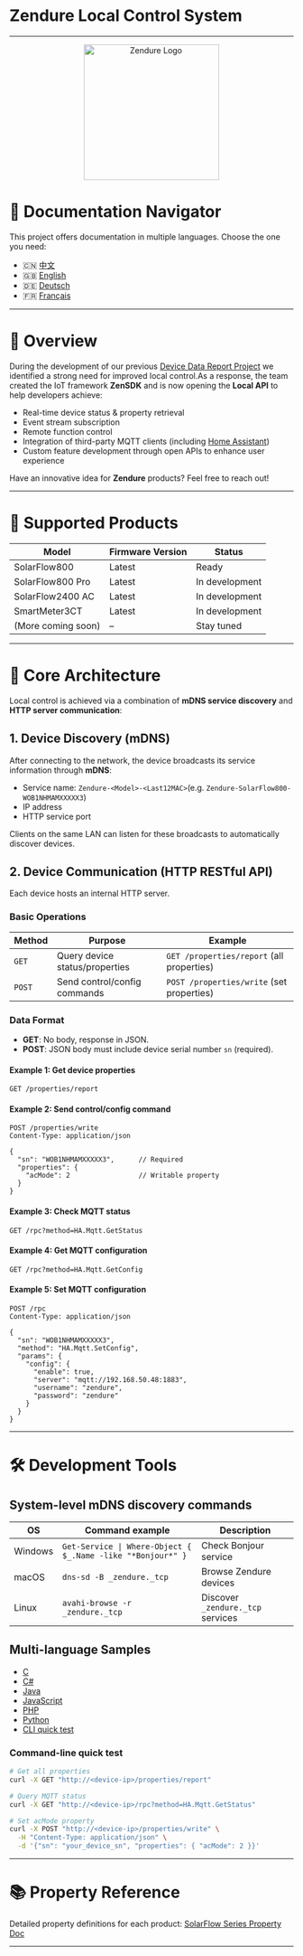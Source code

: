 # Zendure Local Control System

---

<p align="center">
  <img src="https://zendure.com/cdn/shop/files/zendure-logo-infinity-charge_240x.png?v=1717728038" alt="Zendure Logo" width="240">
</p>

# 📖 Documentation Navigator

This project offers documentation in multiple languages. Choose the one you need:

* 🇨🇳 [中文 ](./docs/zh.md)
* 🇬🇧 [English](./README.md)
* 🇩🇪 [Deutsch](./docs/de.md)
* 🇫🇷 [Français](./docs/fr.md)

---

# 🌟 Overview

During the development of our previous [Device Data Report Project](https://github.com/Zendure/developer-device-data-report) we identified a strong need for improved local control.As a response, the team created the IoT framework **ZenSDK** and is now opening the **Local API** to help developers achieve:

- Real-time device status & property retrieval
- Event stream subscription
- Remote function control
- Integration of third-party MQTT clients (including [Home Assistant](https://www.home-assistant.io/integrations/mqtt/))
- Custom feature development through open APIs to enhance user experience

Have an innovative idea for **Zendure** products? Feel free to reach out!

---

# 📌 Supported Products

| Model              | Firmware Version | Status         |
| ------------------ | ---------------- | -------------- |
| SolarFlow800       | Latest           | Ready          |
| SolarFlow800 Pro   | Latest           | In development |
| SolarFlow2400 AC   | Latest           | In development |
| SmartMeter3CT      | Latest           | In development |
| (More coming soon) | –               | Stay tuned     |

---

# 🚀 Core Architecture

Local control is achieved via a combination of **mDNS service discovery** and **HTTP server communication**:

## 1. Device Discovery (mDNS)

After connecting to the network, the device broadcasts its service information through **mDNS**:

- Service name: `Zendure-<Model>-<Last12MAC>`(e.g. `Zendure-SolarFlow800-WOB1NHMAMXXXXX3`)
- IP address
- HTTP service port

Clients on the same LAN can listen for these broadcasts to automatically discover devices.

## 2. Device Communication (HTTP RESTful API)

Each device hosts an internal HTTP server.

### Basic Operations

| Method   | Purpose                        | Example                                     |
| -------- | ------------------------------ | ------------------------------------------- |
| `GET`  | Query device status/properties | `GET /properties/report` (all properties) |
| `POST` | Send control/config commands   | `POST /properties/write` (set properties) |

### Data Format

- **GET**: No body, response in JSON.
- **POST**: JSON body must include device serial number `sn` (required).

#### Example 1: Get device properties

```http
GET /properties/report
```

#### Example 2: Send control/config command

```http
POST /properties/write
Content-Type: application/json

{
  "sn": "WOB1NHMAMXXXXX3",      // Required
  "properties": {
    "acMode": 2                 // Writable property
  }
}
```

#### Example 3: Check MQTT status

```http
GET /rpc?method=HA.Mqtt.GetStatus
```

#### Example 4: Get MQTT configuration

```http
GET /rpc?method=HA.Mqtt.GetConfig
```

#### Example 5: Set MQTT configuration

```http
POST /rpc
Content-Type: application/json

{
  "sn": "WOB1NHMAMXXXXX3",
  "method": "HA.Mqtt.SetConfig",
  "params": {
    "config": {
      "enable": true,
      "server": "mqtt://192.168.50.48:1883",
      "username": "zendure",
      "password": "zendure"
    }
  }
}
```

---

# 🛠️ Development Tools

## System-level mDNS discovery commands

| OS      | Command example                                              | Description                         |
| ------- | ------------------------------------------------------------ | ----------------------------------- |
| Windows | `Get-Service \| Where-Object { $_.Name -like "*Bonjour*" }` | Check Bonjour service               |
| macOS   | `dns-sd -B _zendure._tcp`                                  | Browse Zendure devices              |
| Linux   | `avahi-browse -r _zendure._tcp`                            | Discover `_zendure._tcp` services |

## Multi-language Samples

- [C](./examples/C/demo.c)
- [C#](./examples/C%23/demo.cs)
- [Java](./examples/Java/demo.java)
- [JavaScript](./examples/JavaScript/demo.js)
- [PHP](./examples/PHP/demo.php)
- [Python](./examples/Python/demo.py)
- [CLI quick test](#command-line-quick-test)

### Command-line quick test

```bash
# Get all properties
curl -X GET "http://<device-ip>/properties/report"

# Query MQTT status
curl -X GET "http://<device-ip>/rpc?method=HA.Mqtt.GetStatus"

# Set acMode property
curl -X POST "http://<device-ip>/properties/write" \
  -H "Content-Type: application/json" \
  -d '{"sn": "your_device_sn", "properties": { "acMode": 2 }}'
```

---

# 📚 Property Reference

Detailed property definitions for each product:
[SolarFlow Series Property Doc](./docs/en_properties.md)

---
